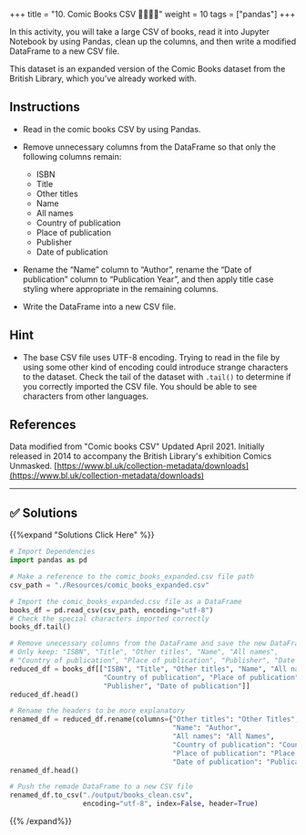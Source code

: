 +++
title = "10. Comic Books CSV 👩‍🎓👨‍🎓"
weight = 10
tags = ["pandas"] 
+++

In this activity, you will take a large CSV of books, read it into Jupyter Notebook by using Pandas, clean up the columns, and then write a modified DataFrame to a new CSV file.

This dataset is an expanded version of the Comic Books dataset from the British Library, which you’ve already worked with.

## Instructions

* Read in the comic books CSV by using Pandas.

* Remove unnecessary columns from the DataFrame so that only the following columns remain:

  * ISBN
  * Title
  * Other titles
  * Name
  * All names
  * Country of publication
  * Place of publication
  * Publisher
  * Date of publication

* Rename the “Name” column to “Author”, rename the “Date of publication” column to “Publication Year”, and then apply title case styling where appropriate in the remaining columns.

* Write the DataFrame into a new CSV file.

## Hint

* The base CSV file uses UTF-8 encoding. Trying to read in the file by using some other kind of encoding could introduce strange characters to the dataset. Check the tail of the dataset with `.tail()` to determine if you correctly imported the CSV file. You should be able to see characters from other languages.

## References

Data modified from "Comic books CSV" Updated April 2021. Initially released in 2014 to accompany the British Library's exhibition Comics Unmasked. [https://www.bl.uk/collection-metadata/downloads](https://www.bl.uk/collection-metadata/downloads)

---


## ✅ Solutions
{{%expand "Solutions Click Here" %}}
```python
# Import Dependencies
import pandas as pd

# Make a reference to the comic_books_expanded.csv file path
csv_path = "./Resources/comic_books_expanded.csv"

# Import the comic_books_expanded.csv file as a DataFrame
books_df = pd.read_csv(csv_path, encoding="utf-8")
# Check the special characters imported correctly
books_df.tail()

# Remove unecessary columns from the DataFrame and save the new DataFrame
# Only keep: "ISBN", "Title", "Other titles", "Name", "All names", 
# "Country of publication", "Place of publication", "Publisher", "Date of publication"
reduced_df = books_df[["ISBN", "Title", "Other titles", "Name", "All names", 
                       "Country of publication", "Place of publication", 
                       "Publisher", "Date of publication"]]
reduced_df.head()

# Rename the headers to be more explanatory
renamed_df = reduced_df.rename(columns={"Other titles": "Other Titles",
                                        "Name": "Author",
                                        "All names": "All Names",
                                        "Country of publication": "Country of Publication",
                                        "Place of publication": "Place of Publication",
                                        "Date of publication": "Publication Year", })
renamed_df.head()

# Push the remade DataFrame to a new CSV file
renamed_df.to_csv("./output/books_clean.csv",
                  encoding="utf-8", index=False, header=True)
```
{{% /expand%}}